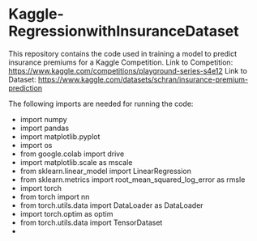 # Kaggle-RegressionwithInsuranceDataset

This repository contains the code used in training a model to predict insurance premiums for a Kaggle Competition.
Link to Competition: https://www.kaggle.com/competitions/playground-series-s4e12
Link to Dataset: https://www.kaggle.com/datasets/schran/insurance-premium-prediction

The following imports are needed for running the code:
- import numpy
- import pandas
- import matplotlib.pyplot
- import os
- from google.colab import drive
- import matplotlib.scale as mscale
- from sklearn.linear_model import LinearRegression
- from sklearn.metrics import root_mean_squared_log_error as rmsle
- import torch
- from torch import nn
- from torch.utils.data import DataLoader as DataLoader
- import torch.optim as optim
- from torch.utils.data import TensorDataset
- 


